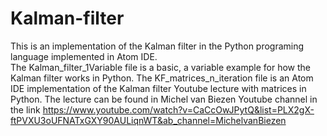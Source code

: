 # Kalman-filter
This is an implementation of the Kalman filter in the Python programing language implemented in Atom IDE.  
The Kalman_filter_1Variable file is a basic, a variable example for how the Kalman filter works in Python.
The KF_matrices_n_iteration file is an Atom IDE implementation of the Kalman filter Youtube lecture with matrices in Python. The lecture can be found in Michel van Biezen Youtube channel in the link https://www.youtube.com/watch?v=CaCcOwJPytQ&list=PLX2gX-ftPVXU3oUFNATxGXY90AULiqnWT&ab_channel=MichelvanBiezen
